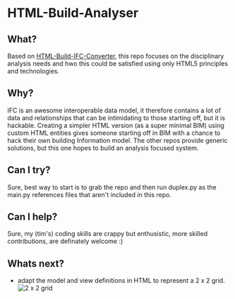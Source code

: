 # HTML-Build-Analyser

## What?
Based on [HTML-Build-IFC-Converter](https://github.com/timmcginley/HTML-Build-IFC-Converter), this repo focuses on the disciplinary analysis needs and hwo this could be satisfied using only HTML5 principles and technologies.

## Why?
IFC is an awesome interoperable data model, it therefore contains a lot of data and relationships that can be intimidating to those starting off, but it is hackable. Creating a simpler HTML version (as a super minimal BIM) using custom HTML entities gives someone starting off in BIM with a chance to hack their own building Information model. The other repos provide generic solutions, but this one hopes to build an analysis focused system.

## Can I try?
Sure, best way to start is to grab the repo and then run duplex.py as the main.py references files that aren't included in this repo.

## Can I help?
Sure, my (tim's) coding skills are crappy but enthusistic, more skilled contributions, are definately welcome :)

## Whats next?

- adapt the model and view definitions in HTML to represent a 2 x 2 grid. 
![2 x 2 grid](/img/wiews.png)
